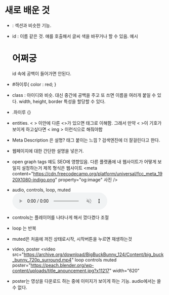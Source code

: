 # 새로 배운 것

- <div> : 섹션과 비슷한 기능. 
- id : 이름 같은 것. 얘를 호출해서 글씨 색을 바꾸거나 할 수 있음. 예시 <h1 id="하이루">어쩌궁</h1> id 속에 공백이 들어가면 안된다.
- #하이루{ 
    color : red; }
- class : 아이디와 비슷. 대신 중간에 공백을 주고 또 쓰면 이름을 여러개 붙일 수 있다. width, height, border 특성을 할당할 수 있다. 
- .하이루 {}
- entities. < > 이안에 다른 <>가 있으면 태그로 이해함. 그래서 만약 < >이 기호가 보이게 하고싶다면
&lt; img &gt;  이런식으로 해줘야함
- Meta Description 은 설명? 태그 붙이는 느낌 ? 검색엔진에 더 잘걸린다고 한다.
- <meta
  name="description"
  content="Discover expert tips and techniques for gardening in small spaces, choosing the right plants, and maintaining a thriving garden."
/> 웹페이지에 대한 간단한 설명을 넣은거.
- open graph tags 얘도 SEO에 영향있음. 다른 플랫폼에 내 웹사이트가 어떻게 보일지 설정하는거
<meta content="freeCodeCamp.org" property="og:title" /> 제목
<meta property="og:type" content="website" /> 형식은 웹사이트
<meta
  content="https://cdn.freecodecamp.org/platform/universal/fcc_meta_1920X1080-indigo.png"
  property="og:image" 사진
/>

- audio, controls, loop, muted
<audio src="CrystalizeThatInnerChild.mp3" controls loop muted></audio>

- controls는 플레이어를 나타나게 해서 껐다켰다 조절
- loop 는 반복
- muted은 처음에 꺼진 상태로시작, 시작버튼을 누르면 재생하는것

- video, poster
<video
  src="https://archive.org/download/BigBuckBunny_124/Content/big_buck_bunny_720p_surround.mp4"
  loop
  controls
  muted
  poster="https://peach.blender.org/wp-content/uploads/title_anouncement.jpg?x11217"
  width="620"
></video> 

- poster는 영상을 다운로드 하는 중에 이미지가 보이게 하는 기능. audio에서는 쓸 수 없다.